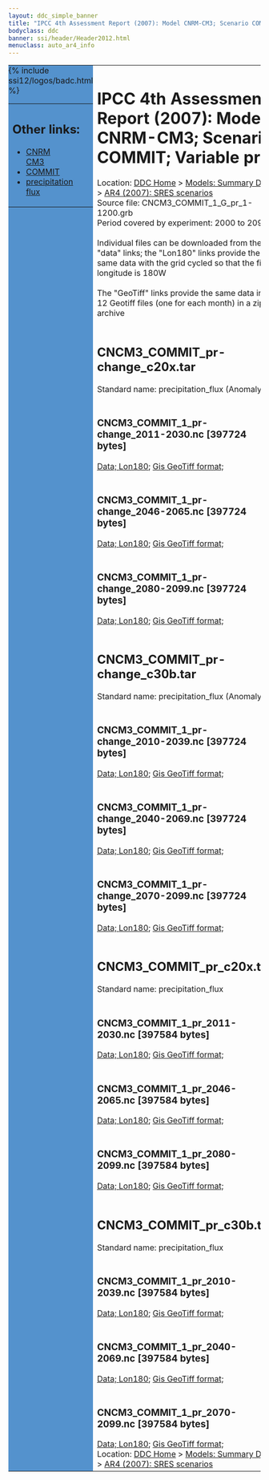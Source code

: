```yaml
---
layout: ddc_simple_banner
title: "IPCC 4th Assessment Report (2007): Model CNRM-CM3; Scenario COMMIT; Variable pr"
bodyclass: ddc
banner: ssi/header/Header2012.html
menuclass: auto_ar4_info
---
```



<table width="100%" border="0" cellspacing="0" cellpadding="0" style="border-collapse: collapse;">
<tr style="margin:0;padding:0;border:0;">
<td style="margin:0;padding:0;border:0;height:1pt;width:150pt;background:#5492CD;" valign="top" >

<div id="lh-col2" class="auto_ar4_info">
<table class="menumain" bgcolor="#5492CD" cellspacing="0" width="100%" border="0">
<tr><td>
<h2> Other links:</h2>
<ul>
<li><a href="/auto/ar4/model-CNRM-CM3.html">CNRM<br/>CM3</a></li>
<li><a href="/auto/ar4/scenario-COMMIT.html">COMMIT</a></li>
<li><a href="/auto/ar4/var-precipitation_flux.html">precipitation flux</a></li>
</ul>
</td></tr>
{% include ssi12/logos/badc.html %}
</table>
</div>
</td>
<td><h1>IPCC 4th Assessment Report (2007): Model CNRM-CM3; Scenario COMMIT; Variable pr</h1>

<!-- Breadcrumb1 -->
<div id="breadcrumb1" align="left">
Location: <a href="/index.html">DDC Home</a> > <a href="/sim/gcm_clim/">Models: Summary Data</a>
> <a href="/sim/gcm_clim/SRES_AR4/index.html">AR4 (2007): SRES scenarios</a>
</div>
<!-- End of Breadcrumb1 -->Source file: CNCM3_COMMIT_1_G_pr_1-1200.grb
<br/>
Period covered by experiment: 2000 to 2099<br/>
<br/>Individual files can be downloaded from the "data" links; the "Lon180" links provide the same data
         with the grid cycled so that the first longitude is 180W<br/>
<br/>The "GeoTiff" links provide the same data in 12 Geotiff files (one for each month)
          in a zip archive<br/>
<br/><h2>CNCM3_COMMIT_pr-change_c20x.tar</h2>
Standard name: precipitation_flux (Anomaly)<br>
<br/><h3>CNCM3_COMMIT_1_pr-change_2011-2030.nc [397724 bytes]</h3>
<a href="http://apps.ipcc-data.org/cgi-bin/downl/ar4_nc/pr/CNCM3_COMMIT_1_pr-change_2011-2030.nc">Data; </a><a href="http://apps.ipcc-data.org/cgi-bin/downl/ar4_nc/pr/CNCM3_COMMIT_1_pr-change_2011-2030.cyto180.nc"> Lon180</a>; <a href="/cgi-bin/downl/ar4_tif/pr/CNCM3_COMMIT_1_pr-change_2011-2030.zip">Gis GeoTiff format; </a><br/>
<br/><h3>CNCM3_COMMIT_1_pr-change_2046-2065.nc [397724 bytes]</h3>
<a href="http://apps.ipcc-data.org/cgi-bin/downl/ar4_nc/pr/CNCM3_COMMIT_1_pr-change_2046-2065.nc">Data; </a><a href="http://apps.ipcc-data.org/cgi-bin/downl/ar4_nc/pr/CNCM3_COMMIT_1_pr-change_2046-2065.cyto180.nc"> Lon180</a>; <a href="/cgi-bin/downl/ar4_tif/pr/CNCM3_COMMIT_1_pr-change_2046-2065.zip">Gis GeoTiff format; </a><br/>
<br/><h3>CNCM3_COMMIT_1_pr-change_2080-2099.nc [397724 bytes]</h3>
<a href="http://apps.ipcc-data.org/cgi-bin/downl/ar4_nc/pr/CNCM3_COMMIT_1_pr-change_2080-2099.nc">Data; </a><a href="http://apps.ipcc-data.org/cgi-bin/downl/ar4_nc/pr/CNCM3_COMMIT_1_pr-change_2080-2099.cyto180.nc"> Lon180</a>; <a href="/cgi-bin/downl/ar4_tif/pr/CNCM3_COMMIT_1_pr-change_2080-2099.zip">Gis GeoTiff format; </a><br/>
<br/><h2>CNCM3_COMMIT_pr-change_c30b.tar</h2>
Standard name: precipitation_flux (Anomaly)<br>
<br/><h3>CNCM3_COMMIT_1_pr-change_2010-2039.nc [397724 bytes]</h3>
<a href="http://apps.ipcc-data.org/cgi-bin/downl/ar4_nc/pr/CNCM3_COMMIT_1_pr-change_2010-2039.nc">Data; </a><a href="http://apps.ipcc-data.org/cgi-bin/downl/ar4_nc/pr/CNCM3_COMMIT_1_pr-change_2010-2039.cyto180.nc"> Lon180</a>; <a href="/cgi-bin/downl/ar4_tif/pr/CNCM3_COMMIT_1_pr-change_2010-2039.zip">Gis GeoTiff format; </a><br/>
<br/><h3>CNCM3_COMMIT_1_pr-change_2040-2069.nc [397724 bytes]</h3>
<a href="http://apps.ipcc-data.org/cgi-bin/downl/ar4_nc/pr/CNCM3_COMMIT_1_pr-change_2040-2069.nc">Data; </a><a href="http://apps.ipcc-data.org/cgi-bin/downl/ar4_nc/pr/CNCM3_COMMIT_1_pr-change_2040-2069.cyto180.nc"> Lon180</a>; <a href="/cgi-bin/downl/ar4_tif/pr/CNCM3_COMMIT_1_pr-change_2040-2069.zip">Gis GeoTiff format; </a><br/>
<br/><h3>CNCM3_COMMIT_1_pr-change_2070-2099.nc [397724 bytes]</h3>
<a href="http://apps.ipcc-data.org/cgi-bin/downl/ar4_nc/pr/CNCM3_COMMIT_1_pr-change_2070-2099.nc">Data; </a><a href="http://apps.ipcc-data.org/cgi-bin/downl/ar4_nc/pr/CNCM3_COMMIT_1_pr-change_2070-2099.cyto180.nc"> Lon180</a>; <a href="/cgi-bin/downl/ar4_tif/pr/CNCM3_COMMIT_1_pr-change_2070-2099.zip">Gis GeoTiff format; </a><br/>
<br/><h2>CNCM3_COMMIT_pr_c20x.tar</h2>
Standard name: precipitation_flux<br>
<br/><h3>CNCM3_COMMIT_1_pr_2011-2030.nc [397584 bytes]</h3>
<a href="http://apps.ipcc-data.org/cgi-bin/downl/ar4_nc/pr/CNCM3_COMMIT_1_pr_2011-2030.nc">Data; </a><a href="http://apps.ipcc-data.org/cgi-bin/downl/ar4_nc/pr/CNCM3_COMMIT_1_pr_2011-2030.cyto180.nc"> Lon180</a>; <a href="/cgi-bin/downl/ar4_tif/pr/CNCM3_COMMIT_1_pr_2011-2030.zip">Gis GeoTiff format; </a><br/>
<br/><h3>CNCM3_COMMIT_1_pr_2046-2065.nc [397584 bytes]</h3>
<a href="http://apps.ipcc-data.org/cgi-bin/downl/ar4_nc/pr/CNCM3_COMMIT_1_pr_2046-2065.nc">Data; </a><a href="http://apps.ipcc-data.org/cgi-bin/downl/ar4_nc/pr/CNCM3_COMMIT_1_pr_2046-2065.cyto180.nc"> Lon180</a>; <a href="/cgi-bin/downl/ar4_tif/pr/CNCM3_COMMIT_1_pr_2046-2065.zip">Gis GeoTiff format; </a><br/>
<br/><h3>CNCM3_COMMIT_1_pr_2080-2099.nc [397584 bytes]</h3>
<a href="http://apps.ipcc-data.org/cgi-bin/downl/ar4_nc/pr/CNCM3_COMMIT_1_pr_2080-2099.nc">Data; </a><a href="http://apps.ipcc-data.org/cgi-bin/downl/ar4_nc/pr/CNCM3_COMMIT_1_pr_2080-2099.cyto180.nc"> Lon180</a>; <a href="/cgi-bin/downl/ar4_tif/pr/CNCM3_COMMIT_1_pr_2080-2099.zip">Gis GeoTiff format; </a><br/>
<br/><h2>CNCM3_COMMIT_pr_c30b.tar</h2>
Standard name: precipitation_flux<br>
<br/><h3>CNCM3_COMMIT_1_pr_2010-2039.nc [397584 bytes]</h3>
<a href="http://apps.ipcc-data.org/cgi-bin/downl/ar4_nc/pr/CNCM3_COMMIT_1_pr_2010-2039.nc">Data; </a><a href="http://apps.ipcc-data.org/cgi-bin/downl/ar4_nc/pr/CNCM3_COMMIT_1_pr_2010-2039.cyto180.nc"> Lon180</a>; <a href="/cgi-bin/downl/ar4_tif/pr/CNCM3_COMMIT_1_pr_2010-2039.zip">Gis GeoTiff format; </a><br/>
<br/><h3>CNCM3_COMMIT_1_pr_2040-2069.nc [397584 bytes]</h3>
<a href="http://apps.ipcc-data.org/cgi-bin/downl/ar4_nc/pr/CNCM3_COMMIT_1_pr_2040-2069.nc">Data; </a><a href="http://apps.ipcc-data.org/cgi-bin/downl/ar4_nc/pr/CNCM3_COMMIT_1_pr_2040-2069.cyto180.nc"> Lon180</a>; <a href="/cgi-bin/downl/ar4_tif/pr/CNCM3_COMMIT_1_pr_2040-2069.zip">Gis GeoTiff format; </a><br/>
<br/><h3>CNCM3_COMMIT_1_pr_2070-2099.nc [397584 bytes]</h3>
<a href="http://apps.ipcc-data.org/cgi-bin/downl/ar4_nc/pr/CNCM3_COMMIT_1_pr_2070-2099.nc">Data; </a><a href="http://apps.ipcc-data.org/cgi-bin/downl/ar4_nc/pr/CNCM3_COMMIT_1_pr_2070-2099.cyto180.nc"> Lon180</a>; <a href="/cgi-bin/downl/ar4_tif/pr/CNCM3_COMMIT_1_pr_2070-2099.zip">Gis GeoTiff format; </a><br/>
<!-- Breadcrumb2 -->
<div id="breadcrumb2" align="left">
Location: <a href="/index.html">DDC Home</a> > <a href="/sim/gcm_clim/">Models: Summary Data</a>
> <a href="/sim/gcm_clim/SRES_AR4/index.html">AR4 (2007): SRES scenarios</a>
</div>
<!-- End of Breadcrumb2 --></td></tr></table>
